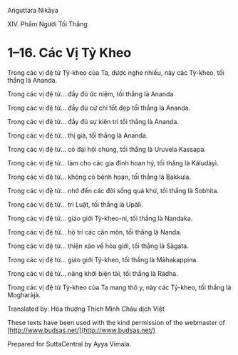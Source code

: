 Aṅguttara Nikāya

XIV. Phẩm Người Tối Thắng

# 1–16. Các Vị Tỷ Kheo

Trong các vị đệ tử Tỷ-kheo của Ta, được nghe nhiều, này các Tỷ-kheo, tối thắng là Ananda.

Trong các vị đệ tử... đầy đủ ức niệm, tối thắng là Ananda

Trong các vị đệ tử... đầy đủ cử chỉ tốt đẹp tối thắng là Ananda.

Trong các vị đệ tử... đầy đủ sự kiên trì tối thắng là Ananda.

Trong các vị đệ tử... thị giả, tối thắng là Ananda.

Trong các vị đệ tử... có đại hội chúng, tối thắng là Uruvela Kassapa.

Trong các vị đệ tử... làm cho các gia đình hoan hỷ, tối thắng là Kàludàyì.

Trong các vị đệ tử... không có bệnh hoạn, tối thắng là Bakkula.

Trong các vị đệ tử... nhớ đến các đời sống quá khứ, tối thắng là Sobhita.

Trong các vị đệ tử... trì Luật, tối thắng là Upàli.

Trong các vị đệ tử... giáo giới Tỷ-kheo-ni, tối thắng là Nandaka.

Trong các vị đệ tử... hộ trì các căn môn, tối thắng là Nanda.

Trong các vị đệ tử... thiện xảo về hỏa giới, tối thắng là Sàgata.

Trong các vị đệ tử... giáo giới Tỷ-kheo, tối thắng là Màhakappina.

Trong các vị đệ tử... năng khởi biện tài, tối thắng là Ràdha.

Trong các vị đệ tử Tỷ-kheo của Ta mang thô y, này các Tỷ-kheo, tối thắng là Mogharàjà.

Translated by: Hòa thượng Thích Minh Châu dịch Việt

These texts have been used with the kind permission of the webmaster of [http://www.budsas.net/](http://www.budsas.net/)

Prepared for SuttaCentral by Ayya Vimala.